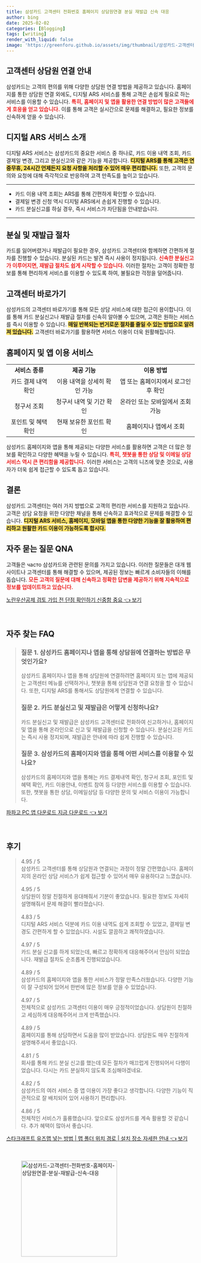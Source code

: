 ```yaml
---
title: 삼성카드 고객센터 전화번호 홈페이지 상담원연결 분실 재발급 신속 대응
author: bing
date: 2025-02-02
categories: [Blogging]
tags: [writing]
render_with_liquid: false
image: 'https://greenforu.github.io/assets/img/thumbnail/삼성카드-고객센터-전화번호-홈페이지-상담원연결-분실-재발급-신속-대응.webp'
---
```



<h2 id='고객센터 상담원 연결 안내'>고객센터 상담원 연결 안내</h2>

<p>삼성카드는 고객의 편의를 위해 다양한 상담원 연결 방법을 제공하고 있습니다. 홈페이지를 통한 상담원 연결 외에도, 디지털 ARS 서비스를 통해 고객은 손쉽게 필요로 하는 서비스를 이용할 수 있습니다. <b><span style="color: #ee2323;">특히, 홈페이지 및 앱을 활용한 연결 방법이 많은 고객들에게 호응을 얻고 있습니다.</span></b> 이를 통해 고객은 실시간으로 문제를 해결하고, 필요한 정보를 신속하게 얻을 수 있습니다.</p>

<h2 id='디지털 ARS 서비스 소개'>디지털 ARS 서비스 소개</h2>

<p>디지털 ARS 서비스는 삼성카드의 중요한 서비스 중 하나로, 카드 이용 내역 조회, 카드 결제일 변경, 그리고 분실신고와 같은 기능을 제공합니다. <b><span style="background-color: #ffe066;">디지털 ARS를 통해 고객은 연중무휴, 24시간 언제든지 요청 사항을 처리할 수 있어 매우 편리합니다.</span></b> 또한, 고객의 문의와 요청에 대해 즉각적으로 반응하여 고객 만족도를 높이고 있습니다.</p>

<hr />

<ul>
    <li>카드 이용 내역 조회는 ARS를 통해 간편하게 확인할 수 있습니다.</li>
    <li>결제일 변경 신청 역시 디지털 ARS에서 손쉽게 진행할 수 있습니다.</li>
    <li>카드 분실신고를 하실 경우, 즉시 서비스가 차단됨을 안내받습니다.</li>
</ul>

<hr />

<h2 id='분실 및 재발급 절차'>분실 및 재발급 절차</h2>

<p>카드를 잃어버렸거나 재발급이 필요한 경우, 삼성카드 고객센터와 함께하면 간편하게 절차를 진행할 수 있습니다. 분실된 카드는 발견 즉시 사용이 정지됩니다. <b><span style="color: #ee2323;">신속한 분실신고가 이루어지면, 재발급 절차도 쉽게 시작할 수 있습니다.</span></b> 이러한 절차는 고객이 정확한 정보를 통해 편리하게 서비스를 이용할 수 있도록 하여, 불필요한 걱정을 덜어줍니다.</p>

<h2 id='고객센터 바로가기'>고객센터 바로가기</h2>

<p>삼성카드의 고객센터 바로가기를 통해 모든 상담 서비스에 대한 접근이 용이합니다. 이를 통해 카드 분실신고나 재발급 절차를 신속히 알아볼 수 있으며, 고객은 원하는 서비스를 즉시 이용할 수 있습니다. <b><span style="background-color: #ffe066;">매일 반복되는 번거로운 절차를 줄일 수 있는 방법으로 알려져 있습니다.</span></b> 고객센터 바로가기를 활용하면 서비스 이용이 더욱 원활해집니다.</p>

<h2 id='홈페이지 및 앱 이용 서비스'>홈페이지 및 앱 이용 서비스</h2>

<table>
    <tr>
        <td style="text-align: center; height: 17px;"><b>서비스 종류</b></td>
        <td style="text-align: center; height: 17px;"><b>제공 기능</b></td>
        <td style="text-align: center; height: 17px;"><b>이용 방법</b></td>
    </tr>
    <tr>
        <td style="text-align: center; height: 17px;">카드 결제 내역 확인</td>
        <td style="text-align: center; height: 17px;">이용 내역을 상세히 확인 가능</td>
        <td style="text-align: center; height: 17px;">앱 또는 홈페이지에서 로그인 후 확인</td>
    </tr>
    <tr>
        <td style="text-align: center; height: 17px;">청구서 조회</td>
        <td style="text-align: center; height: 17px;">청구서 내역 및 기간 확인</td>
        <td style="text-align: center; height: 17px;">온라인 또는 모바일에서 조회 가능</td>
    </tr>
    <tr>
        <td style="text-align: center; height: 17px;">포인트 및 혜택 확인</td>
        <td style="text-align: center; height: 17px;">현재 보유한 포인트 확인</td>
        <td style="text-align: center; height: 17px;">홈페이지나 앱에서 조회</td>
    </tr>
</table>

<p>삼성카드 홈페이지와 앱을 통해 제공되는 다양한 서비스를 활용하면 고객은 더 많은 정보를 확인하고 다양한 혜택을 누릴 수 있습니다. <b><span style="color: #ee2323;">특히, 챗봇을 통한 상담 및 이메일 상담 서비스 역시 큰 편리함을 제공합니다.</span></b> 이러한 서비스는 고객의 니즈에 맞춘 것으로, 사용자가 더욱 쉽게 접근할 수 있도록 돕고 있습니다.</p>

<h2 id='결론'>결론</h2>

<p>삼성카드 고객센터는 여러 가지 방법으로 고객의 편리한 서비스를 지원하고 있습니다. 고객은 상담 요청을 위한 다양한 채널을 통해 신속하고 효과적으로 문제를 해결할 수 있습니다. <b><span style="background-color: #ffe066;">디지털 ARS 서비스, 홈페이지, 모바일 앱을 통한 다양한 기능을 잘 활용하여 편리하고 원활한 카드 이용이 가능하도록 합시다.</span></b></p>

<h2 id='자주 묻는 질문 QNA'>자주 묻는 질문 QNA</h2>

<p>고객들은 часто 삼성카드와 관련된 문의를 가지고 있습니다. 이러한 질문들은 대개 웹사이트나 고객센터를 통해 해결할 수 있으며, 제공된 정보는 빠르게 소비자들의 이해를 돕습니다. <b><span style="color: #ee2323;">모든 고객의 질문에 대해 신속하고 정확한 답변을 제공하기 위해 지속적으로 정보를 업데이트하고 있습니다.</span></b></p>


<p><a class="click-button" title="노란우산공제 검토 가입 전 단점 확인하기 신중함 중요" href="https://greenforu.github.io/posts/%EB%85%B8%EB%9E%80%EC%9A%B0%EC%82%B0%EA%B3%B5%EC%A0%9C-%EA%B2%80%ED%86%A0-%EA%B0%80%EC%9E%85-%EC%A0%84-%EB%8B%A8%EC%A0%90-%ED%99%95%EC%9D%B8%ED%95%98%EA%B8%B0-%EC%8B%A0%EC%A4%91%ED%95%A8-%EC%A4%91%EC%9A%94/" rel="dofollow">노란우산공제 검토 가입 전 단점 확인하기 신중함 중요 👈 보기</a></p><br>
<h2 id='자주_찾는_FAQ'>자주 찾는 FAQ</h2>
<div itemscope="" itemtype="https://schema.org/FAQPage">
<blockquote>
<div itemscope="" itemprop="mainEntity" itemtype="https://schema.org/Question">
<h3 itemprop="name">질문 1. 삼성카드 홈페이지나 앱을 통해 상담원에 연결하는 방법은 무엇인가요?</h3>
<div itemscope="" itemprop="acceptedAnswer" itemtype="https://schema.org/Answer">
<span itemprop="text">
<p>삼성카드 홈페이지나 앱을 통해 상담원에 연결하려면 홈페이지 또는 앱에 제공되는 고객센터 메뉴를 선택하거나, 챗봇을 통해 상담원과 연결 요청을 할 수 있습니다. 또한, 디지털 ARS를 통해서도 상담원에게 연결할 수 있습니다.</p>
</span>
</div>
</div>
<div itemscope="" itemprop="mainEntity" itemtype="https://schema.org/Question">
<h3 itemprop="name">질문 2. 카드 분실신고 및 재발급은 어떻게 신청하나요?</h3>
<div itemscope="" itemprop="acceptedAnswer" itemtype="https://schema.org/Answer">
<span itemprop="text">
<p>카드 분실신고 및 재발급은 삼성카드 고객센터로 전화하여 신고하거나, 홈페이지 및 앱을 통해 온라인으로 신고 및 재발급을 신청할 수 있습니다. 분실신고된 카드는 즉시 사용 정지되며, 재발급은 안내에 따라 쉽게 진행할 수 있습니다.</p>
</span>
</div>
</div>
<div itemscope="" itemprop="mainEntity" itemtype="https://schema.org/Question">
<h3 itemprop="name">질문 3. 삼성카드의 홈페이지와 앱을 통해 어떤 서비스를 이용할 수 있나요?</h3>
<div itemscope="" itemprop="acceptedAnswer" itemtype="https://schema.org/Answer">
<span itemprop="text">
<p>삼성카드의 홈페이지와 앱을 통해는 카드 결제내역 확인, 청구서 조회, 포인트 및 혜택 확인, 카드 이용안내, 이벤트 참여 등 다양한 서비스를 이용할 수 있습니다. 또한, 챗봇을 통한 상담, 이메일상담 등 다양한 문의 및 서비스 이용이 가능합니다.</p>
</span>
</div>
</div>
</blockquote>
</div>
<p><a class="click-button" title="파파고 PC 앱 다운로드 지금 다운로드" href="https://greenforu.github.io/posts/%ED%8C%8C%ED%8C%8C%EA%B3%A0-PC-%EC%95%B1-%EB%8B%A4%EC%9A%B4%EB%A1%9C%EB%93%9C-%EC%A7%80%EA%B8%88-%EB%8B%A4%EC%9A%B4%EB%A1%9C%EB%93%9C/" rel="dofollow">파파고 PC 앱 다운로드 지금 다운로드 👈 보기</a></p><br>
<h2 id='후기'>후기</h2>
<div itemscope itemtype="https://schema.org/Product">
  <blockquote>
  <div itemprop="review" itemscope itemtype="https://schema.org/Review">
      <div itemprop="reviewRating" itemscope itemtype="https://schema.org/Rating"> <span itemprop="ratingValue">4.95</span> / <span itemprop="bestRating">5</span> </div>
      <span itemprop="reviewBody">삼성카드 고객센터를 통해 상담원과 연결되는 과정이 정말 간편했습니다. 홈페이지의 온라인 상담 서비스가 쉽게 접근할 수 있어서 매우 유용하다고 느꼈습니다.</span>
  </div>
  <br>
  <div itemprop="review" itemscope itemtype="https://schema.org/Review">
      <div itemprop="reviewRating" itemscope itemtype="https://schema.org/Rating"> <span itemprop="ratingValue">4.95</span> / <span itemprop="bestRating">5</span> </div>
      <span itemprop="reviewBody">상담원이 정말 친절하게 응대해줘서 기분이 좋았습니다. 필요한 정보도 자세히 설명해줘서 문제 해결이 빨라졌습니다.</span>
  </div>
  <br>
  <div itemprop="review" itemscope itemtype="https://schema.org/Review">
      <div itemprop="reviewRating" itemscope itemtype="https://schema.org/Rating"> <span itemprop="ratingValue">4.83</span> / <span itemprop="bestRating">5</span> </div>
      <span itemprop="reviewBody">디지털 ARS 서비스 덕분에 카드 이용 내역도 쉽게 조회할 수 있었고, 결제일 변경도 간편하게 할 수 있었습니다. 시설도 깔끔하고 쾌적하였습니다.</span>
  </div>
  <br>
  <div itemprop="review" itemscope itemtype="https://schema.org/Review">
      <div itemprop="reviewRating" itemscope itemtype="https://schema.org/Rating"> <span itemprop="ratingValue">4.97</span> / <span itemprop="bestRating">5</span> </div>
      <span itemprop="reviewBody">카드 분실 신고를 하게 되었는데, 빠르고 정확하게 대응해주어서 안심이 되었습니다. 재발급 절차도 순조롭게 진행되었습니다.</span>
  </div>
  <br>
  <div itemprop="review" itemscope itemtype="https://schema.org/Review">
      <div itemprop="reviewRating" itemscope itemtype="https://schema.org/Rating"> <span itemprop="ratingValue">4.89</span> / <span itemprop="bestRating">5</span> </div>
      <span itemprop="reviewBody">삼성카드의 홈페이지와 앱을 통한 서비스가 정말 만족스러웠습니다. 다양한 기능이 잘 구성되어 있어서 한번에 많은 정보를 얻을 수 있었습니다.</span>
  </div>
  <br>
  <div itemprop="review" itemscope itemtype="https://schema.org/Review">
      <div itemprop="reviewRating" itemscope itemtype="https://schema.org/Rating"> <span itemprop="ratingValue">4.97</span> / <span itemprop="bestRating">5</span> </div>
      <span itemprop="reviewBody">전체적으로 삼성카드 고객센터 이용이 매우 긍정적이었습니다. 상담원이 친절하고 세심하게 대응해주어서 크게 만족했습니다.</span>
  </div>
  <br>
  <div itemprop="review" itemscope itemtype="https://schema.org/Review">
      <div itemprop="reviewRating" itemscope itemtype="https://schema.org/Rating"> <span itemprop="ratingValue">4.89</span> / <span itemprop="bestRating">5</span> </div>
      <span itemprop="reviewBody">홈페이지를 통해 상담하면서 도움을 많이 받았습니다. 상담원도 매우 친절하게 설명해주셔서 좋았습니다.</span>
  </div>
  <br>
  <div itemprop="review" itemscope itemtype="https://schema.org/Review">
      <div itemprop="reviewRating" itemscope itemtype="https://schema.org/Rating"> <span itemprop="ratingValue">4.81</span> / <span itemprop="bestRating">5</span> </div>
      <span itemprop="reviewBody">회사를 통해 카드 분실 신고를 했는데 모든 절차가 매끄럽게 진행되어서 다행이었습니다. 다시는 카드 분실하지 않도록 조심해야겠네요.</span>
  </div>
  <br>
  <div itemprop="review" itemscope itemtype="https://schema.org/Review">
      <div itemprop="reviewRating" itemscope itemtype="https://schema.org/Rating"> <span itemprop="ratingValue">4.82</span> / <span itemprop="bestRating">5</span> </div>
      <span itemprop="reviewBody">삼성카드의 여러 서비스 중 앱 이용이 가장 좋다고 생각합니다. 다양한 기능이 직관적으로 잘 배치되어 있어 사용하기 편리합니다.</span>
  </div>
  <br>
  <div itemprop="review" itemscope itemtype="https://schema.org/Review">
      <div itemprop="reviewRating" itemscope itemtype="https://schema.org/Rating"> <span itemprop="ratingValue">4.86</span> / <span itemprop="bestRating">5</span> </div>
      <span itemprop="reviewBody">전체적인 서비스가 훌륭했습니다. 앞으로도 삼성카드를 계속 활용할 것 같습니다. 추가 혜택이 많아서 좋습니다.</span>
  </div>
  </blockquote>
</div>
<p><a class="click-button" title="스타크래프트 유즈맵 넣는 방법 | 맵 폴더 위치 경로 | 설치 장소 자세한 안내" href="https://greenforu.github.io/posts/%EC%8A%A4%ED%83%80%ED%81%AC%EB%9E%98%ED%94%84%ED%8A%B8-%EC%9C%A0%EC%A6%88%EB%A7%B5-%EB%84%A3%EB%8A%94-%EB%B0%A9%EB%B2%95-%EB%A7%B5-%ED%8F%B4%EB%8D%94-%EC%9C%84%EC%B9%98-%EA%B2%BD%EB%A1%9C-%EC%84%A4%EC%B9%98-%EC%9E%A5%EC%86%8C-%EC%9E%90%EC%84%B8%ED%95%9C-%EC%95%88%EB%82%B4/" rel="dofollow">스타크래프트 유즈맵 넣는 방법 | 맵 폴더 위치 경로 | 설치 장소 자세한 안내 👈 보기</a></p><br>
<figure class="image"><img src="https://greenforu.github.io/assets/img/thumbnail/삼성카드-고객센터-전화번호-홈페이지-상담원연결-분실-재발급-신속-대응.webp" alt="삼성카드-고객센터-전화번호-홈페이지-상담원연결-분실-재발급-신속-대응" width="256" height="256"></figure>